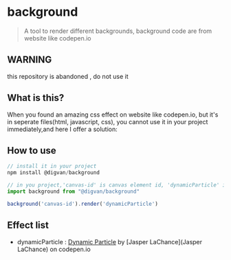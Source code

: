 # background

> A tool to render different backgrounds, background code are from website like codepen.io

## WARNING

this repository is abandoned , do not use it

## What is this?

When you found an amazing css effect on website like codepen.io, but it's in seperate files(html, javascript, css), you cannot use it in your project immediately,and here I offer a solution:

## How to use

```javascript
// install it in your project
npm install @digvan/background

// in you project,'canvas-id' is canvas element id, 'dynamicParticle' is from a effect list below
import background from "@digvan/background"

background('canvas-id').render('dynamicParticle')

```

## Effect list

- dynamicParticle : [Dynamic Particle](https://codepen.io/jasperlachance/pen/QNMwBg) by [Jasper LaChance](Jasper LaChance) on codepen.io
